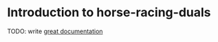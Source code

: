 # Introduction to horse-racing-duals

TODO: write [great documentation](http://jacobian.org/writing/what-to-write/)
